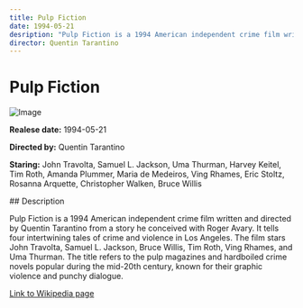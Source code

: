 ```yaml
---
title: Pulp Fiction
date: 1994-05-21
desription: "Pulp Fiction is a 1994 American independent crime film written and directed by Quentin Tarantino from a story he conceived with Roger Avary. It tells four intertwining tales of crime and violence in Los Angeles. The film stars John Travolta, Samuel L. Jackson, Bruce Willis, Tim Roth, Ving Rhames, and Uma Thurman. The title refers to the pulp magazines and hardboiled crime novels popular during the mid-20th century, known for their graphic violence and punchy dialogue."
director: Quentin Tarantino
---
```


# Pulp Fiction
![Image](https://images.bauerhosting.com/legacy/empire-images/features/560ebc9b50e6c513721c30e0/pulp-fiction-tarantino.jpg?auto=format&amp;w=1440&amp;q=80)

<p><strong>Realese date:</strong> 1994-05-21</p>
<p><strong>Directed by:</strong> Quentin Tarantino</p>
<p><strong>Staring:</strong> John Travolta, Samuel L. Jackson, Uma Thurman, Harvey Keitel, Tim Roth, Amanda Plummer, Maria de Medeiros, Ving Rhames, Eric Stoltz, Rosanna Arquette, Christopher Walken, Bruce Willis</p>
## Description
<p>Pulp Fiction is a 1994 American independent crime film written and directed by Quentin Tarantino from a story he conceived with Roger Avary. It tells four intertwining tales of crime and violence in Los Angeles. The film stars John Travolta, Samuel L. Jackson, Bruce Willis, Tim Roth, Ving Rhames, and Uma Thurman. The title refers to the pulp magazines and hardboiled crime novels popular during the mid-20th century, known for their graphic violence and punchy dialogue.</p>

<a href="https://en.wikipedia.org/wiki/Pulp_Fiction">Link to Wikipedia page</a>

